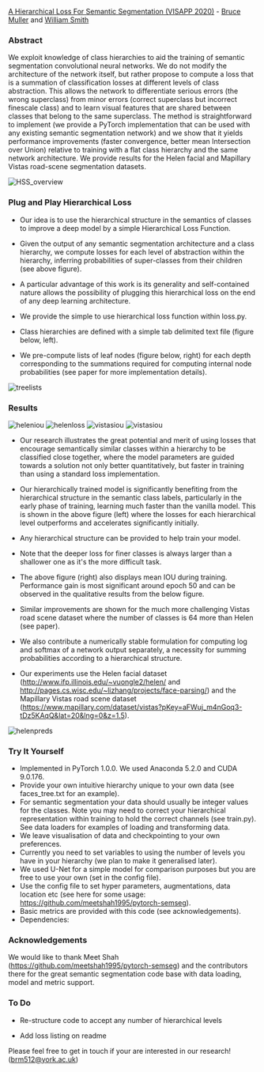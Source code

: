 [A Hierarchical Loss For Semantic Segmentation (VISAPP 2020)](https://arxiv.org/) - [Bruce Muller](https://www.cs.york.ac.uk/cvpr/member/bruce/) and [William Smith](https://www.cs.york.ac.uk/cvpr/member/will/)

### Abstract

We exploit knowledge of class hierarchies to aid the training of semantic segmentation convolutional neural networks. We do not modify the architecture of the network itself, but rather propose to compute a loss that is a summation of classification losses at different levels of class abstraction. This allows the network to differentiate serious errors (the wrong superclass) from minor errors (correct superclass but incorrect finescale class) and to learn visual features that are shared between classes that belong to the same superclass. The method is straightforward to implement (we provide a PyTorch implementation that can be used with any existing semantic segmentation network) and we show that it yields performance improvements (faster convergence, better mean Intersection over Union) relative to training with a flat class hierarchy and the same network architecture. We provide results for the Helen facial and Mapillary Vistas road-scene segmentation datasets.

![HSS_overview](imgs/HSSOverview.png)

### Plug and Play Hierarchical Loss

* Our idea is to use the hierarchical structure in the semantics of classes to improve a deep model by a simple Hierarchical Loss Function.

* Given the output of any semantic segmentation architecture and a class hierarchy, we compute losses for each level of abstraction within the hierarchy, inferring probabilities of super-classes from their children (see above figure).

* A particular advantage of this work is its generality and self-contained nature allows the possibility of plugging this hierarchical loss on the end of any deep learning architecture.

* We provide the simple to use hierarchical loss function within loss.py.

* Class hierarchies are defined with a simple tab delimited text file (figure below, left).

* We pre-compute lists of leaf nodes (figure below, right) for each depth corresponding to the summations required for computing internal node probabilities (see paper for more implementation details).

![treelists](imgs/treelists.png)


### Results

![heleniou](imgs/unet_faces_meanIoU-1.png) ![helenloss](imgs/unet_faces_levellosses-1.png)
![vistasiou](imgs/unet_vistas_meanIoU-1.png) ![vistasiou](imgs/unet_vistas_levellosses-1.png)

* Our research illustrates the great potential and merit of using losses that encourage semantically similar classes within a hierarchy to be classified close together, where the model parameters are guided towards a solution not only better quantitatively, but faster in training than using a standard loss implementation.

* Our hierarchically trained model is significantly benefiting from the hierarchical structure in the semantic class labels, particularly in the early phase of training, learning much faster than the vanilla model. This is shown in the above figure (left) where the losses for each hierarchical level outperforms and accelerates significantly initially.

* Any hierarchical structure can be provided to help train your model.

* Note that the deeper loss for finer classes is always larger than a shallower one as it's the more difficult task.

* The above figure (right) also displays mean IOU during training. Performance gain is most significant around epoch 50 and can be observed in the qualitative results from the below figure.

* Similar improvements are shown for the much more challenging Vistas road scene dataset where the number of classes is 64 more than Helen (see paper).

* We also contribute a numerically stable formulation for computing log and softmax of a network output separately, a necessity for summing probabilities according to a hierarchical structure.

* Our experiments use the Helen facial dataset (http://www.ifp.illinois.edu/~vuongle2/helen/ and http://pages.cs.wisc.edu/~lizhang/projects/face-parsing/) and the Mapillary Vistas road scene dataset (https://www.mapillary.com/dataset/vistas?pKey=aFWuj_m4nGoq3-tDz5KAqQ&lat=20&lng=0&z=1.5).

![helenpreds](imgs/helenpreds.png)


### Try It Yourself


* Implemented in PyTorch 1.0.0. We used Anaconda 5.2.0 and CUDA 9.0.176. 
* Provide your own intuitive hierarchy unique to your own data (see faces_tree.txt for an example).
* For semantic segmentation your data should usually be integer values for the classes. Note you may need to correct your hierarchical representation within training to hold the correct channels (see train.py). See data loaders for examples of loading and transforming data.
* We leave visualisation of data and checkpointing to your own preferences.
* Currently you need to set variables to using the number of levels you have in your hierarchy (we plan to make it generalised later).
* We used U-Net for a simple model for comparison purposes but you are free to use your own (set in the config file).
* Use the config file to set hyper parameters, augmentations, data location etc (see here for some usage: https://github.com/meetshah1995/pytorch-semseg).
* Basic metrics are provided with this code (see acknowledgements).
* Dependencies:


### Acknowledgements

We would like to thank Meet Shah (https://github.com/meetshah1995/pytorch-semseg) and the contributors there for the great semantic segmentation code base with data loading, model and metric support.


### To Do

* Re-structure code to accept any number of hierarchical levels

* Add loss listing on readme

Please feel free to get in touch if your are interested in our research! (brm512@york.ac.uk)


